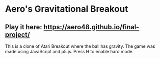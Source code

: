# Aero's Gravitational Breakout
## Play it here: https://aero48.github.io/final-project/
<p>This is a clone of Atari Breakout where the ball has gravity. The game was made using JavaScript and p5.js. Press H to enable hard mode.</p>
